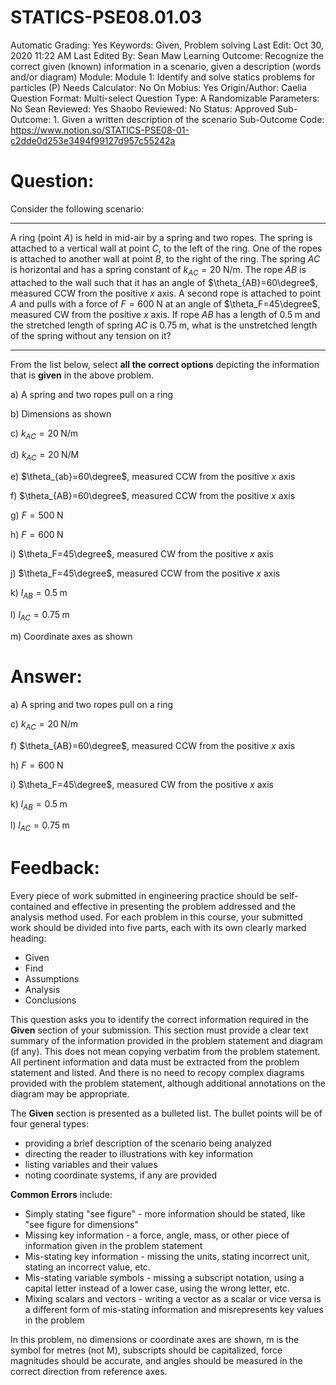 # STATICS-PSE08.01.03

Automatic Grading: Yes
Keywords: Given, Problem solving
Last Edit: Oct 30, 2020 11:22 AM
Last Edited By: Sean Maw
Learning Outcome: Recognize the correct given (known) information in a scenario, given a description (words and/or diagram)
Module: Module 1: Identify and solve statics problems for particles (P)
Needs Calculator: No
On Mobius: Yes
Origin/Author: Caelia
Question Format: Multi-select
Question Type: A
Randomizable Parameters: No
Sean Reviewed: Yes
Shaobo Reviewed: No
Status: Approved
Sub-Outcome: 1. Given a written description of the scenario
Sub-Outcome Code: https://www.notion.so/STATICS-PSE08-01-c2dde0d253e3494f99127d957c55242a

# Question:

Consider the following scenario:

---

A ring (point $A$) is held in mid-air by a spring and two ropes.  The spring is attached to a vertical wall at point $C$, to the left of the ring.  One of the ropes is attached to another wall at point $B$, to the right of the ring.  The spring $AC$ is horizontal and has a spring constant of $k_{AC}=20\;\mathrm{N/m}$. The rope $AB$ is attached to the wall such that it has an angle of $\theta_{AB}=60\degree$, measured CCW from the positive $x$ axis. A second rope is attached to point $A$ and pulls with a force of $F=600\;\mathrm{N}$ at an angle of $\theta_F=45\degree$, measured CW from the positive $x$ axis. If rope $AB$ has a length of $0.5\;\mathrm{m}$ and the stretched length of spring $AC$ is $0.75\;\mathrm{m}$, what is the unstretched length of the spring without any tension on it?

---

From the list below, select **all the correct options** depicting the information that is **given** in the above problem.  

a) A spring and two ropes pull on a ring

b) Dimensions as shown

c) $k_{AC}=20\;\mathrm{N/m}$

d) $k_{AC}=20\;\mathrm{N/M}$

e) $\theta_{ab}=60\degree$, measured CCW from the positive $x$ axis

f) $\theta_{AB}=60\degree$, measured CCW from the positive $x$ axis

g) $F=500\;\mathrm{N}$

h) $F=600\;\mathrm{N}$

i) $\theta_F=45\degree$, measured CW from the positive $x$ axis

j) $\theta_F=45\degree$, measured CCW from the positive $x$ axis

k) $l_{AB}=0.5\;\mathrm{m}$

l) $l_{AC}=0.75\;\mathrm{m}$

m) Coordinate axes as shown

# Answer:

a) A spring and two ropes pull on a ring

c) $k_{AC}=20\;\mathrm{N/m}$

f) $\theta_{AB}=60\degree$, measured CCW from the positive $x$ axis

h) $F=600\;\mathrm{N}$

i) $\theta_F=45\degree$, measured CW from the positive $x$ axis

k) $l_{AB}=0.5\;\mathrm{m}$

l) $l_{AC}=0.75\;\mathrm{m}$

# Feedback:

Every piece of work submitted in engineering practice should be self-contained and effective in presenting the problem addressed and the analysis method used. For each problem in this course, your submitted work should be divided into five parts, each with its own clearly marked heading:

- Given
- Find
- Assumptions
- Analysis
- Conclusions

This question asks you to identify the correct information required in the **Given** section of your submission. This section must provide a clear text summary of the information provided in the problem statement and diagram (if any). This does not mean copying verbatim from the problem statement. All pertinent information and data must be extracted from the problem statement and listed. And there is no need to recopy complex diagrams provided with the problem statement, although additional annotations on the diagram may be appropriate.

The **Given** section is presented as a bulleted list. The bullet points will be of four general types:

- providing a brief description of the scenario being analyzed
- directing the reader to illustrations with key information
- listing variables and their values
- noting coordinate systems, if any are provided

**Common Errors** include:

- Simply stating "see figure" - more information should be stated, like "see figure for dimensions"
- Missing key information - a force, angle, mass, or other piece of information given in the problem statement
- Mis-stating key information - missing the units, stating incorrect unit, stating an incorrect value, etc.
- Mis-stating variable symbols - missing a subscript notation, using a capital letter instead of a lower case, using the wrong letter, etc.
- Mixing scalars and vectors - writing a vector as a scalar or vice versa is a different form of mis-stating information and misrepresents key values in the problem

In this problem, no dimensions or coordinate axes are shown, m is the symbol for metres (not M), subscripts should be capitalized, force magnitudes should be accurate, and angles should be measured in the correct direction from reference axes.